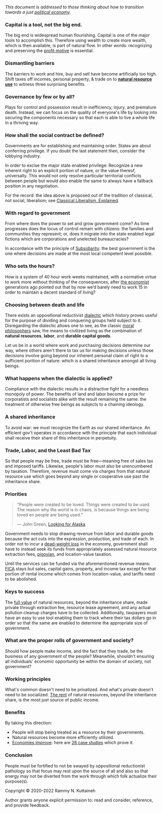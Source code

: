 _This document is addressed to those thinking about how to transition towards a just [political economy](https://www.britannica.com/topic/political-economy)._

### Capital is a tool, not the big end.
The big end is widespread human flourishing. Capital is one of the major tools to accomplish this. Therefore using wealth to create more wealth, which is then available, is part of natural flow. In other words: recognizing and preserving the [profit motive](https://www.investopedia.com/terms/p/profit-motive.asp) is essential.

### Dismantling barriers
The barriers to work and hire, buy and sell have become artificially too high. Shift taxes off incomes, personal property, & trade on to [**natural resource use**](https://www.progress.org/articles/the-ethics-of-land-and-liberty) to witness three surprising benefits.

### Governance by few or by all?
Plays for control and possession result in inefficiency, injury, and premature death. Instead, we can focus on the quality of everyone's life by looking into securing the components necessary so that each is able to live a whole life in a thriving way.

### How shall the social contract be defined?
Governments are for establishing and maintaining order. States are about conferring privilege. If you doubt the last statement then, consider the lobbying industry. 

In order to excise the major state enabled privilege: Recognize a new inherent right to an explicit portion of nature, or the value thereof, universally. This would not only resolve particular territorial conflicts between people but would also enable the same to always have a fallback position in any negotiation. 

For the record: the idea above is proposed out of the tradition of classical, not social, liberalism; see [Classical Liberalism, Explained](https://youtu.be/iU-8Uz_nMaQ).

### With regard to government
From where does the power to set and grow government come? As time progresses does the locus of control remain with citizens: the families and communities they represent; or, does it migrate into the state enabled legal fictions which are corporations and unelected bureaucracies? 

In accordance with the principle of [Subsidiarity](https://youtu.be/GD0moAiq22k): the best government is the one where decisions are made at the most local competent level possible.

### Who sets the hours? 
How is a system of 40 hour work weeks maintained, with a normative virtue to work more without thinking of the consequences, after [the economist](https://www.newyorker.com/magazine/2014/05/26/no-time#:~:text=It%20was%20titled%20%E2%80%9CEconomic%20Possibilities,to%20worry%20about%20making%20money.) generations ago pointed out that by now we’d barely need to work 15 in order to maintain a decent standard of living?

### Choosing between death and life
There exists an oppositional reductivist [dialectic](http://www.crossroad.to/articles2/05/dialectic.htm) which history proves useful for the purpose of dividing and conquering groups held subject to it. Disregarding the dialectic allows one to see, as the classic [moral philosophers](https://youtu.be/9TqJrvtt9ws) saw, the means to civilized living as the combination of **natural resources**, **labor**, and **durable capital goods**. 

Let us be in a world where work and purchasing decisions determine our way, where others aren't there to tax us for making decisions unless those decisions involve going beyond our inherent personal claim of right to a sufficient porition of nature: which is a shared inheritance amongst all living beings. 

### What happens when the dialectic is applied? 
Compliance with the dialectic results in a distractive fight for a needless monopoly of power. The benefits of land and labor become a prize for corporatists and socialists alike with the result remaining the same: the treatment of otherwise free beings as subjects to a chaining ideology.

### A shared inheritance
To avoid war: we must recognize the Earth as our shared inheritance. An efficient gov't operates in accordance with the principle that each individual shall receive their share of this inheritance in perpetuity.

### Trade, Labor, and the Least Bad Tax
So that people may be free, trade must be free—meaning free of sales tax and imposed tariffs. Likewise, people's labor must also be unencumbered by taxation. Therefore, revenue must come via charges from that natural resource use which goes beyond any single or cooperative use past the inheritance share.

### Priorities
>“People were created to be loved.
>Things were created to be used.
>The reason why the world is in chaos, 
>is because things are being loved en people are being used.”
>
>― John Green, [Looking for Alaska](https://g.co/kgs/1c9M6h)

Government needs to stop drawing revenue from labor and durable goods because the act cuts into the expression, production, and trade of each. In order not to incur a [dead-weight loss](https://www.youtube.com/watch?v=-mEn9zxQ0Q0) in the economy, government shall have to instead seek its funds from appropriately assessed natural resource extraction fees, [pigovian](https://www.investopedia.com/terms/p/pigoviantax.asp#:~:text=A%20Pigovian%20(Pigouvian)%20tax%20is,of%20the%20product's%20market%20price.), and location-value taxation. 

Until the services can be funded via the aforementioned revenue means: [FICA](https://personal-finance.extension.org/what-is-fica-tax-and-how-is-it-calculated/) stays but sales, capital gains, property, and income tax except for that portion of rental income which comes from location-value, and tariffs need to be abolished.

### Keys to success
The [full value](http://www.wealthandwant.com/docs/Foldvary_Rent.html) of natural resources, beyond the inheritance share, made private through extraction fee, resource lease agreement, and any actual pollution cleanup charges have to be collected. Additionally, taxpayers must have an easy to use tool enabling them to track where their tax dollars go in order so that the same are enabled to determine the appropriate size of government. 

### What are the proper rolls of government and society?
Should how people make income, and the fact that they trade, be the business of any government of the people? Meanwhile, shouldn't ensuring all individuals' economic opportunity be within the domain of society, not government? 

### Working principles
What's common doesn't need to be privatized. And what's private doesn't need to be socialized. [The rent](https://www.progress.org/articles/land-rent-as-a-tax) of natural resources, beyond the inheritance share, is the most just source of public income.

### Benefits
By taking this direction:
 * People will stop being treated as a resource by their governments. 
 * Natural resources become more efficiently utilized. 
 * [Economies improve](https://vimeo.com/51684828): here are [28 case studies](https://www.progress.org/articles/where-a-tax-reform-has-worked) which prove it.

### Conclusion
People must be fortified to not be swayed by oppositional reductionist pathology so that focus may rest upon the source of all and also so that energy may not be diverted from the work through which folk actualize their purpose(s).

Copyright © 2020-2022 Rammy N. Kuttaineh

Author grants anyone explicit permission to: read and consider, reference, and provide feedback.
